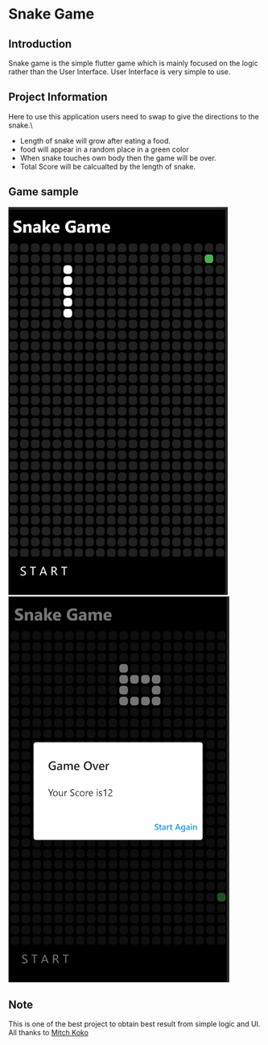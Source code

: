 # Snake Game

## Introduction

Snake game is the simple flutter game which is mainly focused on the logic rather than the
User Interface. User Interface is very simple to use.

## Project Information

Here to use this application users need to swap to give the directions to the snake.\

- Length of snake will grow after eating a food.
- food will appear in a random place in a green color
- When snake touches own body then the game will be over.
- Total Score will be calcualted by the length of snake.

## Game sample

![](images/game_image.png)\
![](images/game_over.png)

## Note

This is one of the best project to obtain best result from simple logic and UI.
All thanks to [Mitch Koko](https://www.youtube.com/channel/UCVj9dwfXRmwyYmiWnk-qCCQ)

